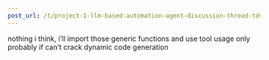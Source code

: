 ```yaml
---
post_url: /t/project-1-llm-based-automation-agent-discussion-thread-tds-jan-2025/164277/439
---
```

nothing i think, i’ll import those generic functions and use tool usage only probably if can’t crack dynamic code generation